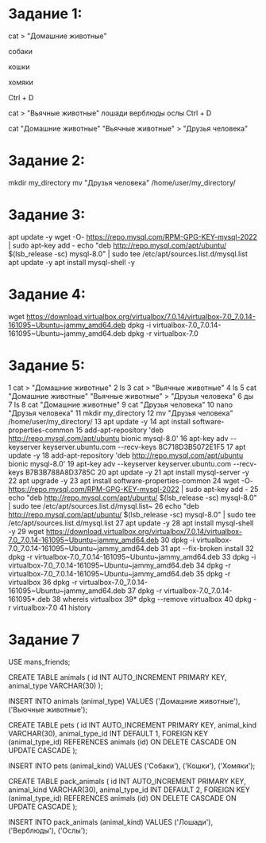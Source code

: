 # Задание 1:

cat > "Домашние животные"

собаки

кошки

хомяки

Ctrl + D

cat > "Вьячные животные"
лошади
верблюды
ослы
Ctrl + D

cat "Домашние животные" "Вьячные животные" > "Друзья человека"

# Задание 2:

mkdir my_directory
mv "Друзья человека" /home/user/my_directory/

# Задание 3:

apt update -y
wget -O- https://repo.mysql.com/RPM-GPG-KEY-mysql-2022 | sudo apt-key add -
echo "deb http://repo.mysql.com/apt/ubuntu/ $(lsb_release -sc) mysql-8.0" | sudo tee /etc/apt/sources.list.d/mysql.list
apt update -y
apt install mysql-shell -y

# Задание 4:

wget https://download.virtualbox.org/virtualbox/7.0.14/virtualbox-7.0_7.0.14-161095~Ubuntu~jammy_amd64.deb
dpkg -i virtualbox-7.0_7.0.14-161095~Ubuntu~jammy_amd64.deb
dpkg -r virtualbox-7.0

# Задание 5:

1  cat > "Домашние животные"
    2  ls
    3  cat > "Вьячные животные"
    4  ls
    5  cat "Домашние животные" "Вьячные животные" > "Друзья человека"
    6  ды
    7  ls
    8  cat "Домашние животные"
    9  cat "Друзья человека"
   10  nano "Друзья человека"
   11  mkdir my_directory
   12  mv "Друзья человека" /home/user/my_directory/
   13  apt update -y
   14  apt install software-properties-common
   15  add-apt-repository 'deb http://repo.mysql.com/apt/ubuntu bionic mysql-8.0'
   16  apt-key adv --keyserver keyserver.ubuntu.com --recv-keys 8C718D3B5072E1F5
   17  apt update -y
   18  add-apt-repository 'deb http://repo.mysql.com/apt/ubuntu bionic mysql-8.0'
   19  apt-key adv --keyserver keyserver.ubuntu.com --recv-keys B7B3B788A8D3785C
   20  apt update -y
   21  apt install mysql-server -y
   22  apt upgrade -y
   23  apt install software-properties-common
   24  wget -O- https://repo.mysql.com/RPM-GPG-KEY-mysql-2022 | sudo apt-key add -
   25  echo "deb http://repo.mysql.com/apt/ubuntu/ $(lsb_release -sc) mysql-8.0" | sudo tee /etc/apt/sources.list.d/mysql.list~
   26  echo "deb http://repo.mysql.com/apt/ubuntu/ $(lsb_release -sc) mysql-8.0" | sudo tee /etc/apt/sources.list.d/mysql.list
   27  apt update -y
   28  apt install mysql-shell -y
   29  wget https://download.virtualbox.org/virtualbox/7.0.14/virtualbox-7.0_7.0.14-161095~Ubuntu~jammy_amd64.deb
   30  dpkg -i virtualbox-7.0_7.0.14-161095~Ubuntu~jammy_amd64.deb 
   31  apt --fix-broken install
   32  dpkg -r virtualbox-7.0_7.0.14-161095~Ubuntu~jammy_amd64.deb 
   33  dpkg -i virtualbox-7.0_7.0.14-161095~Ubuntu~jammy_amd64.deb 
   34  dpkg -r virtualbox-7.0_7.0.14-161095~Ubuntu~jammy_amd64.deb 
   35  dpkg -r virtualbox 
   36  dpkg -r virtualbox-7.0_7.0.14-161095~Ubuntu~jammy_amd64.deb
   37  dpkg -r virtualbox-7.0_7.0.14-161095*.deb
   38  whereis virtualbox
   39* dpkg --remove virtualbox
   40  dpkg -r virtualbox-7.0
   41  history

   # Задание 7

   USE mans_friends;

CREATE TABLE animals
(
	id INT AUTO_INCREMENT PRIMARY KEY,
	animal_type VARCHAR(30)
);

INSERT INTO animals (animal_type)
VALUES ('Домашние животные'), ('Вьючные животные');

CREATE TABLE pets
(
	id INT AUTO_INCREMENT PRIMARY KEY,
	animal_kind VARCHAR(30),
	animal_type_id INT DEFAULT 1,
	FOREIGN KEY (animal_type_id) REFERENCES animals (id) ON DELETE CASCADE ON UPDATE CASCADE
);

INSERT INTO pets (animal_kind)
VALUES ('Собаки'), ('Кошки'), ('Хомяки');

CREATE TABLE pack_animals
(
	id INT AUTO_INCREMENT PRIMARY KEY,
	animal_kind VARCHAR(30),
	animal_type_id INT DEFAULT 2,
	FOREIGN KEY (animal_type_id) REFERENCES animals (id) ON DELETE CASCADE ON UPDATE CASCADE
);

INSERT INTO pack_animals (animal_kind)
VALUES ('Лошади'), ('Верблюды'), ('Ослы');